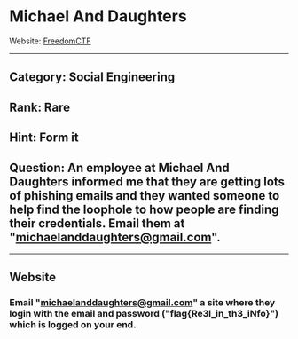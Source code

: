 # Michael And Daughters

Website: [FreedomCTF](https://freedomctf.org/)

---

## Category: Social Engineering

## Rank: Rare

## Hint: Form it

## Question: An employee at Michael And Daughters informed me that they are getting lots of phishing emails and they wanted someone to help find the loophole to how people are finding their credentials. Email them at "michaelanddaughters@gmail.com".

---

## Website

### Email "michaelanddaughters@gmail.com" a site where they login with the email and password ("flag{Re3l_in_th3_iNfo}") which is logged on your end.